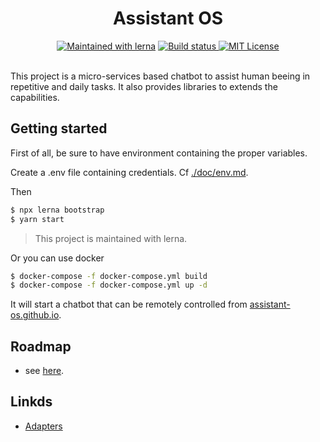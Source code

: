 <h1 align="center">
  Assistant OS
</h1>
<div align="center">
<a href="https://lernajs.io/"><img src="https://img.shields.io/badge/maintained%20with-lerna-cc00ff.svg" alt="Maintained with lerna"/><a/>
<a href="https://cloud.drone.io/assistant-os/assistant-os">
  <img src="https://cloud.drone.io/api/badges/assistant-os/assistant-os/status.svg" alt="Build status" />
</a>
<a href="./LICENSE">
  <img src="https://img.shields.io/github/license/assistant-os/assistant-os.svg" alt="MIT License" />
</a>
</div>

<br>

This project is a micro-services based chatbot to assist human beeing in repetitive and daily tasks. It also provides libraries to extends the capabilities.

## Getting started

First of all, be sure to have environment containing the proper
variables.

Create a .env file containing credentials. Cf [./doc/env.md](./doc/env.md).

Then

```bash
$ npx lerna bootstrap
$ yarn start
```

> This project is maintained with lerna.

Or you can use docker

```bash
$ docker-compose -f docker-compose.yml build
$ docker-compose -f docker-compose.yml up -d

```

It will start a chatbot that can be remotely controlled from [assistant-os.github.io](https://assistant-os.github.io).

## Roadmap

- see [here](https://github.com/orgs/assistant-os/projects/1).

## Linkds

- [Adapters](./doc/adapters.md)
